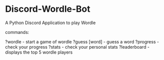 # Discord-Wordle-Bot
A Python Discord Application to play Wordle

commands:

?wordle - start a game of wordle
?guess [word] - guess a word
?progress - check your progress
?stats - check your personal stats
?leaderboard - displays the top 5 wordle players
